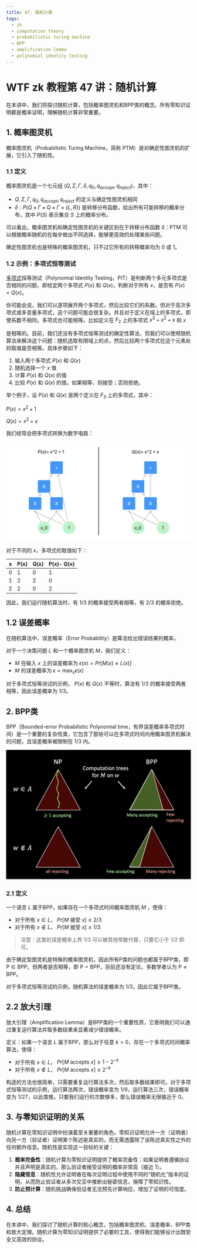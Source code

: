 ```yaml
---
title: 47. 随机计算
tags:
  - zk
  - computation theory
  - probabilistic turing machine
  - BPP
  - amplification lemma
  - polynomial identity testing
---
```


# WTF zk 教程第 47 讲：随机计算

在本讲中，我们将探讨随机计算，包括概率图灵机和BPP类的概念。所有零知识证明都是概率证明，理解随机计算非常重要。

## 1. 概率图灵机

概率图灵机（Probabilistic Turing Machine，简称 PTM）是对确定性图灵机的扩展，它引入了随机性。

### 1.1 定义

概率图灵机是一个七元组 $(Q, \Sigma, \Gamma, \delta, q_0, q_{accept}, q_{reject})$，其中：

- $Q, \Sigma, \Gamma, q_0, q_{accept}, q_{reject}$ 的定义与确定性图灵机相同
- $\delta: P(Q \times \Gamma \times Q \times \Gamma \times \{L,R\})$ 是转移分布函数，给出所有可能转移的概率分布，其中 $P(S)$ 表示集合 $S$ 上的概率分布。

可以看出，概率图灵机和确定性图灵机的关键区别在于转移分布函数 $\delta$：PTM 可以根据概率随机的在每步做出不同选择，能够更高效的处理某些问题。

确定性图灵机也是特殊的概率图灵机，只不过它所有的转移概率均为 0 或 1。

### 1.2 示例：多项式恒等测试

[多项式](../46_Polynomial/readme.md)恒等测试（Polynomial Identity Testing，PIT）是判断两个多元多项式是否相同的问题，即给定两个多项式 $P(x)$ 和 $Q(x)$，判断对于所有 $x$，是否有 $P(x) = Q(x)$。

你可能会说，我们可以逐项展开两个多项式，然后比较它们的系数。但对于高次多项式或多变量多项式，这个问题可能会很复杂。并且对于定义在域上的多项式，即使系数不相同，多项式也可能相等。比如定义在 $F_2$ 上的多项式 $x^3 + x^2 + x$ 和 $x$ 

是相等的。目前，我们还没有多项式恒等测试的确定性算法，但我们可以使用随机算法来解决这个问题：随机选取有限域上的点，然后比较两个多项式在这个元素处的取值是否相等。具体步骤如下：

1. 输入两个多项式 $P(x)$ 和 $Q(x)$
2. 随机选择一个 $x$ 值
3. 计算 $P(x)$ 和 $Q(x)$ 的值
4. 比较 $P(x)$ 和 $Q(x)$ 的值，如果相等，则接受；否则拒绝。

举个例子，设 $P(x)$ 和 $Q(x)$ 是两个定义在 $F_3$ 上的多项式，其中：

$P(x) = x^2 + 1$

$Q(x) = x^2 + x$

我们经常会把多项式转换为数字电路：

![](./img/47-1.png)

对于不同的 $x$，多项式的取值如下：

| x | P(x) | Q(x) | P(x)- Q(x) |
|---|---|---|---|
|0|1|0|1|
|1|2|2|0|
|2|2|0|2|

因此，我们运行随机算法时，有 $1/3$ 的概率接受两者相等，有 $2/3$ 的概率拒绝。

## 1.2 误差概率

在随机算法中，误差概率（Error Probability）是算法给出错误结果的概率。

对于一个决策问题 $L$ 和一个概率图灵机 $M$，我们定义：

- $M$ 在输入 $x$ 上的误差概率为 $\epsilon(x) = Pr[M(x) \neq L(x)]$
- $M$ 的误差概率为 $\epsilon = \max_{x} \epsilon(x)$

对于多项式恒等测试的示例， $P(x)$ 和 $Q(x)$ 不等时，算法有 $1/3$ 的概率接受两者相等，因此误差概率为 $1/3$。

## 2. BPP类

BPP（Bounded-error Probabilistic Polynomial time，有界误差概率多项式时间）是一个重要的复杂性类，它包含了那些可以在多项式时间内用概率图灵机解决的问题，且误差概率被限制在 $1/3$ 内。

![](./img/47-2.png)

### 2.1 定义

一个语言 $L$ 属于BPP，如果存在一个多项式时间概率图灵机 $M$ ，使得：

- 对于所有 $x \in L$， $Pr[M \text{ 接受 } x] \geq 2/3$
- 对于所有 $x \notin L$， $Pr[M \text{ 接受 } x] \leq 1/3$

> 注意：这里的误差概率上界 $1/3$ 可以被其他常数代替，只要它小于 $1/2$ 即可。

由于确定型图灵机是特殊的概率图灵机，因此所有P类的问题也都属于BPP类，即 $\text{P} \in \text{BPP}$。但两者是否相等，即 $\text{P} = \text{BPP}$，目前还没有定论，多数学者认为 $\text{P} \neq \text{BPP}$。

对于多项式恒等测试的示例，随机算法的误差概率为 $1/3$，因此它属于BPP类。

## 2.2 放大引理

放大引理（Amplification Lemma）是BPP类的一个重要性质，它表明我们可以通过重复运行算法并取多数结果来显著减少错误概率。

定义：如果一个语言 $L$ 属于BPP，那么对于任意 $k > 0$，存在一个多项式时间概率算法，使得：

- 对于所有 $x \in L$， $Pr[M \text{ accepts } x] \geq 1 - 2^{-k}$
- 对于所有 $x \notin L$， $Pr[M \text{ accepts } x] \leq 2^{-k}$

构造的方法也很简单，只需要重复运行算法多次，然后取多数结果即可。对于多项式恒等测试的示例，运行算法两次，错误概率变为 $1/9$，运行算法三次，错误概率变为 $1/27$，以此类推。只要我们运行的次数够多，那么错误概率无限接近于 $0$。

## 3. 与零知识证明的关系

随机计算在零知识证明中扮演着至关重要的角色。零知识证明允许一方（证明者）向另一方（验证者）证明某个陈述是真实的，而无需透露除了该陈述真实性之外的任何额外信息。随机性是实现这一目标的关键：

1. **概率完备性**：随机计算为零知识证明提供了概率完备性：如果证明者遵循协议并且声明是真实的，那么验证者接受证明的概率非常高（接近 1）。
2. **隐藏信息**：随机性允许证明者在每次证明过程中使用不同的“随机化”版本的证明，从而防止验证者从多次交互中推断出秘密信息，保障了零知识性。
3. **防止预计算**：随机挑战确保验证者无法预先计算响应，增加了证明的可信度。

## 4. 总结

在本讲中，我们探讨了随机计算的核心概念，包括概率图灵机、误差概率、BPP类和放大定理。随机计算为零知识证明提供了必要的工具，使得我们能够设计出既安全又高效的协议。